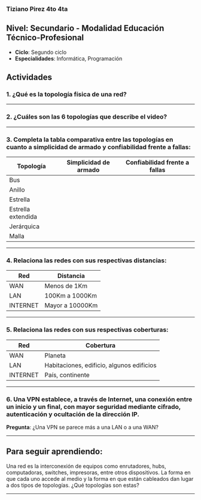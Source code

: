 ### Tiziano Pirez 4to 4ta

## Nivel: Secundario - Modalidad Educación Técnico-Profesional
- **Ciclo**: Segundo ciclo
- **Especialidades**: Informática, Programación

## Actividades

### 1. ¿Qué es la topología física de una red?
---

### 2. ¿Cuáles son las 6 topologías que describe el video?
---

### 3. Completa la tabla comparativa entre las topologías en cuanto a **simplicidad de armado** y **confiabilidad frente a fallas**:

| Topología           | Simplicidad de armado | Confiabilidad frente a fallas |
|---------------------|-----------------------|-------------------------------|
| Bus                 |                       |                               |
| Anillo              |                       |                               |
| Estrella            |                       |                               |
| Estrella extendida  |                       |                               |
| Jerárquica          |                       |                               |
| Malla               |                       |                               |

---

### 4. Relaciona las redes con sus respectivas distancias:

| Red      | Distancia           |
|----------|---------------------|
| WAN      | Menos de 1Km        |
| LAN      | 100Km a 1000Km      |
| INTERNET | Mayor a 10000Km     |

---

### 5. Relaciona las redes con sus respectivas coberturas:

| Red      | Cobertura                                   |
|----------|---------------------------------------------|
| WAN      | Planeta                                     |
| LAN      | Habitaciones, edificio, algunos edificios   |
| INTERNET | País, continente                            |

---

### 6. Una VPN establece, a través de Internet, una conexión entre un inicio y un final, con mayor seguridad mediante cifrado, autenticación y ocultación de la dirección IP.

**Pregunta**: ¿Una VPN se parece más a una LAN o a una WAN?

---

## Para seguir aprendiendo:
Una red es la interconexión de equipos como enrutadores, hubs, computadoras, switches, impresoras, entre otros dispositivos. La forma en que cada uno accede al medio y la forma en que están cableados dan lugar a dos tipos de topologías. ¿Qué topologías son estas?

---


